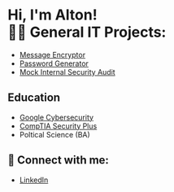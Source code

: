 <h1>Hi, I'm Alton! <br/><a 

<h2>👨‍💻 General IT Projects:</h2>

  - [Message Encryptor](https://github.com/ajohnhub/Message-Encryptor/blob/main/README.md)
  - [Password Generator](https://github.com/ajohnhub/PasswordGenerator)
  - [Mock Internal Security Audit](https://github.com/ajohnhub/google-mock-internal-audit)
      
<h2>Education</h2>

  - [Google Cybersecurity](https://coursera.org/share/1d07c6562924d79dd3f760d7470bff0e)
  - [CompTIA Security Plus](https://www.credly.com/badges/1a6c6bbf-a999-4d79-82ff-be316f863a78/public_url)
  - Poltical Science (BA)


<h2> 🤳 Connect with me:</h2>

  - [LinkedIn](https://www.linkedin.com/in/altonjohnson1)

<!--
**ajohnhub/ajohnhub** is a ✨ _special_ ✨ repository because its `README.md` (this file) appears on your GitHub profile.

Here are some ideas to get you started:

- 🔭 I’m currently working on ...
- 🌱 I’m currently learning ...
- 👯 I’m looking to collaborate on ...
- 🤔 I’m looking for help with ...
- 💬 Ask me about ...
- 📫 How to reach me: ...
- 😄 Pronouns: ...
- ⚡ Fun fact: ...
